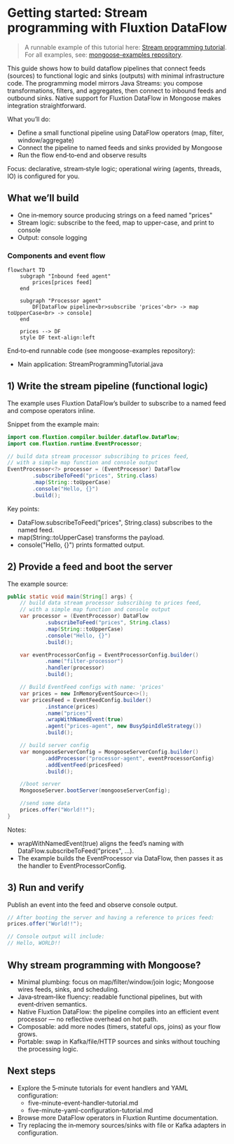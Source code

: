 # Getting started: Stream programming with Fluxtion DataFlow

> A runnable example of this tutorial here: 
> [Stream programming tutorial](https://github.com/telaminai/mongoose-examples/tree/main/getting-started/stream-programming-tutorial).<br>
> For all examples, see: [mongoose-examples repository](https://github.com/telaminai/mongoose-examples/).


This guide shows how to build dataflow pipelines that connect feeds (sources) to functional logic and sinks (outputs)
with minimal infrastructure code. The programming model mirrors Java Streams: you compose transformations, filters, and
aggregates, then connect to inbound feeds and outbound sinks. Native support for Fluxtion DataFlow in Mongoose makes
integration straightforward.

What you’ll do:

- Define a small functional pipeline using DataFlow operators (map, filter, window/aggregate)
- Connect the pipeline to named feeds and sinks provided by Mongoose
- Run the flow end‑to‑end and observe results

Focus: declarative, stream‑style logic; operational wiring (agents, threads, IO) is configured for you.

## What we’ll build

- One in‑memory source producing strings on a feed named "prices"
- Stream logic: subscribe to the feed, map to upper-case, and print to console
- Output: console logging

### Components and event flow

```mermaid
flowchart TD
    subgraph "Inbound feed agent"
        prices[prices feed]
    end

    subgraph "Processor agent"
        DF[DataFlow pipeline<br>subscribe 'prices'<br> -> map toUpperCase<br> -> console]
    end

    prices --> DF
    style DF text-align:left
```

End‑to‑end runnable code (see mongoose-examples repository):

- Main application: StreamProgrammingTutorial.java

## 1) Write the stream pipeline (functional logic)

The example uses Fluxtion DataFlow’s builder to subscribe to a named feed and compose operators inline.

Snippet from the example main:

```java
import com.fluxtion.compiler.builder.dataflow.DataFlow;
import com.fluxtion.runtime.EventProcessor;

// build data stream processor subscribing to prices feed, 
// with a simple map function and console output
EventProcessor<?> processor = (EventProcessor) DataFlow
        .subscribeToFeed("prices", String.class)
        .map(String::toUpperCase)
        .console("Hello, {}")
        .build();
```

Key points:

- DataFlow.subscribeToFeed("prices", String.class) subscribes to the named feed.
- map(String::toUpperCase) transforms the payload.
- console("Hello, {}") prints formatted output.

## 2) Provide a feed and boot the server 

The example source:

```java
public static void main(String[] args) {
    // build data stream processor subscribing to prices feed,
    // with a simple map function and console output
    var processor = (EventProcessor) DataFlow
            .subscribeToFeed("prices", String.class)
            .map(String::toUpperCase)
            .console("Hello, {}")
            .build();

    var eventProcessorConfig = EventProcessorConfig.builder()
            .name("filter-processor")
            .handler(processor)
            .build();

    // Build EventFeed configs with name: 'prices'
    var prices = new InMemoryEventSource<>();
    var pricesFeed = EventFeedConfig.builder()
            .instance(prices)
            .name("prices")
            .wrapWithNamedEvent(true)
            .agent("prices-agent", new BusySpinIdleStrategy())
            .build();

    // build server config
    var mongooseServerConfig = MongooseServerConfig.builder()
            .addProcessor("processor-agent", eventProcessorConfig)
            .addEventFeed(pricesFeed)
            .build();

    //boot server
    MongooseServer.bootServer(mongooseServerConfig);

    //send some data
    prices.offer("World!!");
}
```

Notes:

- wrapWithNamedEvent(true) aligns the feed’s naming with DataFlow.subscribeToFeed("prices", ...).
- The example builds the EventProcessor via DataFlow, then passes it as the handler to EventProcessorConfig.

## 3) Run and verify

Publish an event into the feed and observe console output.

```java
// After booting the server and having a reference to prices feed:
prices.offer("World!!");

// Console output will include:
// Hello, WORLD!!
```

## Why stream programming with Mongoose?

- Minimal plumbing: focus on map/filter/window/join logic; Mongoose wires feeds, sinks, and scheduling.
- Java‑stream‑like fluency: readable functional pipelines, but with event‑driven semantics.
- Native Fluxtion DataFlow: the pipeline compiles into an efficient event processor — no reflective overhead on hot path.
- Composable: add more nodes (timers, stateful ops, joins) as your flow grows.
- Portable: swap in Kafka/file/HTTP sources and sinks without touching the processing logic.

## Next steps

- Explore the 5‑minute tutorials for event handlers and YAML configuration:
    - five-minute-event-handler-tutorial.md
    - five-minute-yaml-configuration-tutorial.md
- Browse more DataFlow operators in Fluxtion Runtime documentation.
- Try replacing the in‑memory sources/sinks with file or Kafka adapters in configuration.
